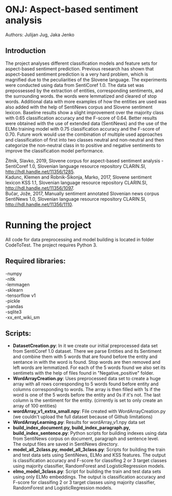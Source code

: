 # ONJ: Aspect-based sentiment analysis
Authors: Julijan Jug, Jaka Jenko

## Introduction
The project analyses different classification models and feature sets for aspect-based sentiment prediction. Previous research has shown that aspect-based sentiment prediction is a very hard problem, which is magnified due to the peculiarities of the Slovene language.
The experiments were conducted using data from SentiCoref 1.0. The data set was prepossessed by the extraction of entities, corresponding sentiments, and the surrounding words. the words were lemmatized and cleared of stop words. Additional data with more examples of how the entities are used was also added with the help of SentiNews corpus and Slovene sentiment lexicon.
Baseline results show a slight improvement over the majority class with 0.65 classification accuracy and the F-score of 0.64. Better results were obtained with the use of extended data (SentiNews) and the use of the ELMo training model with 0.75 classification accuracy and the F-score of 0.70.
Future work would use the combination of multiple used approaches and classification of first into two classes neutral and non-neutral and then categorize the non-neutral class in to positive and negative sentiments to improve the classification model performance.

Žitnik, Slavko, 2019, Slovene corpus for aspect-based sentiment analysis - SentiCoref 1.0, Slovenian language resource repository CLARIN.SI, http://hdl.handle.net/11356/1285.  
Kadunc, Klemen and Robnik-Šikonja, Marko, 2017, Slovene sentiment lexicon KSS 1.1, Slovenian language resource repository CLARIN.SI, http://hdl.handle.net/11356/1097.  
Bučar, Jože, 2017, Manually sentiment annotated Slovenian news corpus SentiNews 1.0, Slovenian language resource repository CLARIN.SI, http://hdl.handle.net/11356/1110.  


# Running the project  
All code for data preprocessing and model building is located in folder CodeToTest. The project requires Python 3.

## Required libraries:
-numpy  
-nltk  
-lemmagen  
-sklearn  
-tensorflow v1  
-pickle  
-pandas  
-sqlite3  
-xx_ent_wiki_sm  

## Scripts:
- **DatasetCreation.py**: In it we create our initial preprocessed data set from SentiCoref 1.0 dataset. There we parse
Entities and its Sentiment and combine them with 5 words that are found before the entity and sentance in with the word
is found. Stop words are then removed and left words are lemmatized. For each of the 5 words found we also set its
sentimets  with the help of files found in "Negative_positive" folder.  
- **WordArrayCreation.py**: Uses preprocessed data set to create a huge array with all rows corresponding to 5 words found
before entity and columns corresponding to words. The array is then filled with 1s if the word is one of the 5 words
before the entity and 0s if it's not. The last column is the sentiment for the entity. (cirrently is set to only create
an array of 100 entities)  
- **wordArray_v1_extra_small.npy**: File created with WordArrayCreation.py  (we couldn't upload the 
full dataset because of Github limitations)  
- **WordArrayLearning.py**: Results for wordArray_v1.npy data set
- **build_index_document.py, build_index_paragraph.py, build_index_sentence.py**: Python scripts for building indexes using data from SentiNews corpus on document, paragraph and sentence level. The output files are saved in SentiNews directory.
- **model_all_2class.py, model_all_3class.py**: Scripts for building the train and test data sets using SentiNews, ELMo and KSS features. The output is classification accuracy and F-score for classifing 2 or 3 target classes using majority classifier, RandomForest and LogisticRegression models.
- **elmo_model_3class.py**: Script for building the train and test data sets using only ELMo embeddings. The output is classification accuracy and F-score for classifing 2 or 3 target classes using majority classifier, RandomForest and LogisticRegression models.
